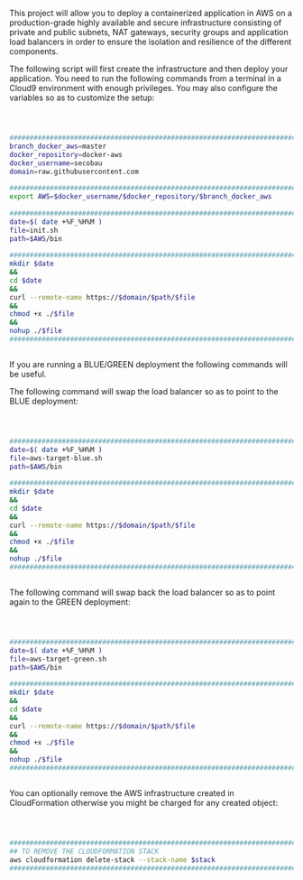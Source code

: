 This project will allow you to deploy a containerized application in AWS on a production-grade highly available and secure infrastructure consisting of private and public subnets, NAT gateways, security groups and application load balancers in order to ensure the isolation and resilience of the different components.


The following script will first create the infrastructure and then deploy your application. You need to run the following commands from a terminal in a Cloud9 environment with enough privileges.
You may also configure the variables so as to customize the setup:


```BASH



#########################################################################
branch_docker_aws=master                                                \
docker_repository=docker-aws                                            \
docker_username=secobau                                                 \
domain=raw.githubusercontent.com                                        \
                                                                        ;
#########################################################################
export AWS=$docker_username/$docker_repository/$branch_docker_aws       \
                                                                        ;
#########################################################################
date=$( date +%F_%H%M )                                                 \
file=init.sh                                                            \
path=$AWS/bin                                                           \
                                                                        ;
#########################################################################
mkdir $date                                                             \
&&                                                                      \
cd $date                                                                \
&&                                                                      \
curl --remote-name https://$domain/$path/$file                          \
&&                                                                      \
chmod +x ./$file                                                        \
&&                                                                      \
nohup ./$file                                                           &
#########################################################################



```


If you are running a BLUE/GREEN deployment the following commands will be useful.


The following command will swap the load balancer so as to point to the BLUE deployment:
```BASH



#########################################################################
date=$( date +%F_%H%M )                                                 \
file=aws-target-blue.sh                                                 \
path=$AWS/bin                                                           \
                                                                        ;
#########################################################################
mkdir $date                                                             \
&&                                                                      \
cd $date                                                                \
&&                                                                      \
curl --remote-name https://$domain/$path/$file                          \
&&                                                                      \
chmod +x ./$file                                                        \
&&                                                                      \
nohup ./$file                                                           &
#########################################################################



```


The following command will swap back the load balancer so as to point again to the GREEN deployment:


```BASH



#########################################################################
date=$( date +%F_%H%M )                                                 \
file=aws-target-green.sh                                                \
path=$AWS/bin                                                           \
                                                                        ;
#########################################################################
mkdir $date                                                             \
&&                                                                      \
cd $date                                                                \
&&                                                                      \
curl --remote-name https://$domain/$path/$file                          \
&&                                                                      \
chmod +x ./$file                                                        \
&&                                                                      \
nohup ./$file                                                           &
#########################################################################



```


You can optionally remove the AWS infrastructure created in CloudFormation otherwise you might be charged for any created object:


```BASH



#########################################################################
## TO REMOVE THE CLOUDFORMATION STACK                                   #
aws cloudformation delete-stack --stack-name $stack                     ;
#########################################################################



```



